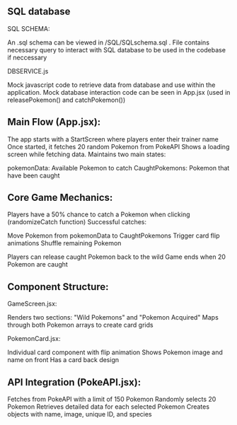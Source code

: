 ## SQL database

SQL SCHEMA: 

An .sql schema can be viewed in /SQL/SQLschema.sql . File contains necessary query to interact with SQL database to be used in the codebase if neccessary

DBSERVICE.js

Mock javascript code to retrieve data from database and use within the application. Mock database interaction code can be seen in App.jsx (used in releasePokemon() and catchPokemon())


## Main Flow (App.jsx):

The app starts with a StartScreen where players enter their trainer name
Once started, it fetches 20 random Pokemon from PokeAPI
Shows a loading screen while fetching data.
Maintains two main states:

pokemonData: Available Pokemon to catch
CaughtPokemons: Pokemon that have been caught




## Core Game Mechanics:

Players have a 50% chance to catch a Pokemon when clicking (randomizeCatch function)
Successful catches:

Move Pokemon from pokemonData to CaughtPokemons
Trigger card flip animations
Shuffle remaining Pokemon


Players can release caught Pokemon back to the wild
Game ends when 20 Pokemon are caught


## Component Structure:


GameScreen.jsx:

Renders two sections: "Wild Pokemons" and "Pokemon Acquired"
Maps through both Pokemon arrays to create card grids


PokemonCard.jsx:

Individual card component with flip animation
Shows Pokemon image and name on front
Has a card back design


## API Integration (PokeAPI.jsx):


Fetches from PokeAPI with a limit of 150 Pokemon
Randomly selects 20 Pokemon
Retrieves detailed data for each selected Pokemon
Creates objects with name, image, unique ID, and species